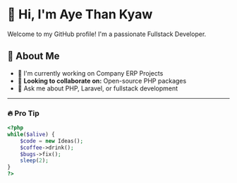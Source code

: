 # 👋 Hi, I'm Aye Than Kyaw 

Welcome to my GitHub profile! I'm a passionate Fullstack Developer.

## 🚀 About Me

- 🔭 I'm currently working on Company ERP Projects
- 👯 **Looking to collaborate on:** Open-source PHP packages
- 💬 Ask me about PHP, Laravel, or fullstack development
---

### 🔥 Pro Tip
```php
<?php
while($alive) {
    $code = new Ideas();
    $coffee->drink();
    $bugs->fix();
    sleep(2);
}
?>
